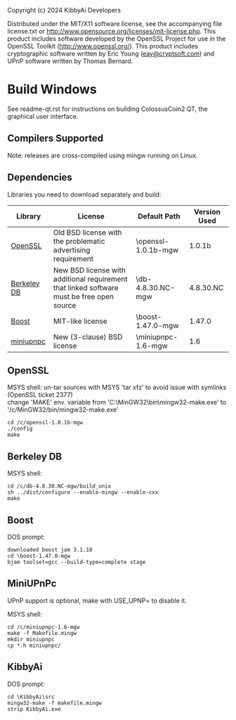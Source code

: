 Copyright (c) 2024 KibbyAi Developers <br />

Distributed under the MIT/X11 software license, see the accompanying
file license.txt or http://www.opensource.org/licenses/mit-license.php.
This product includes software developed by the OpenSSL Project for use in
the OpenSSL Toolkit (http://www.openssl.org/).  This product includes
cryptographic software written by Eric Young (eay@cryptsoft.com) and UPnP
software written by Thomas Bernard.

<h1>Build Windows</h1>

See readme-qt.rst for instructions on building ColossusCoin2 QT, the
graphical user interface.

Compilers Supported
-------------------
Note: releases are cross-compiled using mingw running on Linux.


Dependencies
------------
Libraries you need to download separately and build:

| Library  | License | Default Path | Version Used |
| ------------- | ------------- | ------------- | ------------- |
| <a href="http://www.openssl.org/source/">OpenSSL</a>  | Old BSD license with the problematic advertising requirement | \openssl-1.0.1b-mgw | 1.0.1b |
| <a href="http://www.oracle.com/technology/software/products/berkeley-db/index.html">Berkeley DB</a>  | New BSD license with additional requirement that linked software must be free open source | \db-4.8.30.NC-mgw | 4.8.30.NC |
| <a href="http://www.boost.org/users/download/">Boost</a>  | MIT-like license | \boost-1.47.0-mgw  | 1.47.0 |
| <a href="http://miniupnp.tuxfamily.org/files/">miniupnpc</a> | New (3-clause) BSD license | \miniupnpc-1.6-mgw  | 1.6 |

OpenSSL
-------
MSYS shell:
un-tar sources with MSYS 'tar xfz' to avoid issue with symlinks (OpenSSL ticket 2377) <br />
change 'MAKE' env. variable from 'C:\MinGW32\bin\mingw32-make.exe' to '/c/MinGW32/bin/mingw32-make.exe'

    cd /c/openssl-1.0.1b-mgw
    ./config
    make

Berkeley DB
-----------
MSYS shell:

    cd /c/db-4.8.30.NC-mgw/build_unix
    sh ../dist/configure --enable-mingw --enable-cxx
    make

Boost
-----
DOS prompt:

    downloaded boost jam 3.1.18
    cd \boost-1.47.0-mgw
    bjam toolset=gcc --build-type=complete stage

MiniUPnPc
---------
UPnP support is optional, make with USE_UPNP= to disable it.

MSYS shell:

    cd /c/miniupnpc-1.6-mgw
    make -f Makefile.mingw
    mkdir miniupnpc
    cp *.h miniupnpc/

KibbyAi
-------
DOS prompt:

    cd \KibbyAi\src
    mingw32-make -f makefile.mingw
    strip KibbyAi.exe
